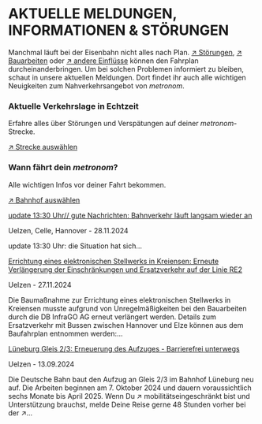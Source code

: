 AKTUELLE MELDUNGEN, INFORMATIONEN & STÖRUNGEN
==========

Manchmal läuft bei der Eisenbahn nicht alles nach Plan. [↗ Störungen](https://www.der-metronom.de/fahrplan/aktuelle-verkehrslage/), [↗ Bauarbeiten](https://www.der-metronom.de/fahrplan/baustellen-uebersicht/) oder [↗ andere Einflüsse](https://www.der-metronom.de/service/was-war-denn-da-los/) können den Fahrplan durcheinanderbringen. Um bei solchen Problemen informiert zu bleiben, schaut in unsere aktuellen Meldungen. Dort findet ihr auch alle wichtigen Neuigkeiten zum Nahverkehrsangebot von *metronom*.

### Aktuelle Verkehrslage in Echtzeit ###

Erfahre alles über Störungen und Verspätungen auf deiner *metronom*-Strecke.

[↗ Strecke auswählen](https://www.der-metronom.de/fahrplan/aktuelle-verkehrslage/)

### Wann fährt dein *metronom*? ###

Alle wichtigen Infos vor deiner Fahrt bekommen.

[↗ Bahnhof auswählen](https://www.der-metronom.de/fahrplan/wann-faehrt-mein-metronom/)

[update 13:30 Uhr// gute Nachrichten: Bahnverkehr läuft langsam wieder an](https://www.der-metronom.de/aktuell/bahnstrecke-uelzen---hannover-wegen-eines-unfalls-bis-auf-weiteres-gesperrt/)

 Uelzen, Celle, Hannover - 28.11.2024

update 13:30 Uhr:
die Situation hat sich...

[Errichtung eines elektronischen Stellwerks in Kreiensen: Erneute Verlängerung der Einschränkungen und Ersatzverkehr auf der Linie RE2](https://www.der-metronom.de/aktuell/errichtung-eines-elektronischen-stellwerks-in-kreiensen-erneute-verlaengerung/)

 Uelzen - 27.11.2024

Die Baumaßnahme zur Errichtung eines elektronischen Stellwerks in Kreiensen musste aufgrund von Unregelmäßigkeiten bei den Bauarbeiten durch die DB InfraGO AG erneut verlängert werden.
Details zum Ersatzverkehr mit Bussen zwischen Hannover und Elze können aus dem Baufahrplan entnommen werden:...

[Lüneburg Gleis 2/3: Erneuerung des Aufzuges - Barrierefrei unterwegs](https://www.der-metronom.de/aktuell/lueneburg-gleis-2-3-erneuerung-des-aufzuges-barrierefrei-unterwegs/)

 Uelzen - 13.09.2024

Die Deutsche Bahn baut den Aufzug an Gleis 2/3 im Bahnhof Lüneburg neu auf. Die Arbeiten beginnen am 7. Oktober 2024 und dauern voraussichtlich sechs Monate bis April 2025.
Wenn Du ↗ mobilitätseingeschränkt bist und Unterstützung brauchst, melde Deine Reise gerne 48 Stunden vorher bei der ↗...
